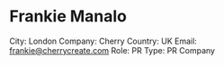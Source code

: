# Frankie Manalo

City: London
Company: Cherry 
Country: UK
Email: frankie@cherrycreate.com
Role: PR
Type: PR Company